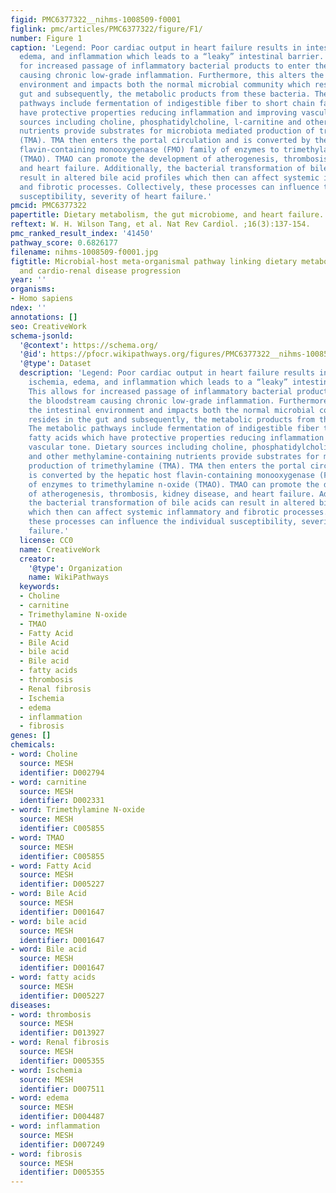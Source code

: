 ```yaml
---
figid: PMC6377322__nihms-1008509-f0001
figlink: pmc/articles/PMC6377322/figure/F1/
number: Figure 1
caption: 'Legend: Poor cardiac output in heart failure results in intestinal ischemia,
  edema, and inflammation which leads to a “leaky” intestinal barrier. This allows
  for increased passage of inflammatory bacterial products to enter the bloodstream
  causing chronic low-grade inflammation. Furthermore, this alters the intestinal
  environment and impacts both the normal microbial community which resides in the
  gut and subsequently, the metabolic products from these bacteria. The metabolic
  pathways include fermentation of indigestible fiber to short chain fatty acids which
  have protective properties reducing inflammation and improving vascular tone. Dietary
  sources including choline, phosphatidylcholine, l-carnitine and other methylamine-containing
  nutrients provide substrates for microbiota mediated production of trimethylamine
  (TMA). TMA then enters the portal circulation and is converted by the hepatic host
  flavin-containing monooxygenase (FMO) family of enzymes to trimethylamine n-oxide
  (TMAO). TMAO can promote the development of atherogenesis, thrombosis, kidney disease,
  and heart failure. Additionally, the bacterial transformation of bile acids can
  result in altered bile acid profiles which then can affect systemic inflammatory
  and fibrotic processes. Collectively, these processes can influence the individual
  susceptibility, severity of heart failure.'
pmcid: PMC6377322
papertitle: Dietary metabolism, the gut microbiome, and heart failure.
reftext: W. H. Wilson Tang, et al. Nat Rev Cardiol. ;16(3):137-154.
pmc_ranked_result_index: '41450'
pathway_score: 0.6826177
filename: nihms-1008509-f0001.jpg
figtitle: Microbial-host meta-organismal pathway linking dietary metabolism, gut microbiota,
  and cardio-renal disease progression
year: ''
organisms:
- Homo sapiens
ndex: ''
annotations: []
seo: CreativeWork
schema-jsonld:
  '@context': https://schema.org/
  '@id': https://pfocr.wikipathways.org/figures/PMC6377322__nihms-1008509-f0001.html
  '@type': Dataset
  description: 'Legend: Poor cardiac output in heart failure results in intestinal
    ischemia, edema, and inflammation which leads to a “leaky” intestinal barrier.
    This allows for increased passage of inflammatory bacterial products to enter
    the bloodstream causing chronic low-grade inflammation. Furthermore, this alters
    the intestinal environment and impacts both the normal microbial community which
    resides in the gut and subsequently, the metabolic products from these bacteria.
    The metabolic pathways include fermentation of indigestible fiber to short chain
    fatty acids which have protective properties reducing inflammation and improving
    vascular tone. Dietary sources including choline, phosphatidylcholine, l-carnitine
    and other methylamine-containing nutrients provide substrates for microbiota mediated
    production of trimethylamine (TMA). TMA then enters the portal circulation and
    is converted by the hepatic host flavin-containing monooxygenase (FMO) family
    of enzymes to trimethylamine n-oxide (TMAO). TMAO can promote the development
    of atherogenesis, thrombosis, kidney disease, and heart failure. Additionally,
    the bacterial transformation of bile acids can result in altered bile acid profiles
    which then can affect systemic inflammatory and fibrotic processes. Collectively,
    these processes can influence the individual susceptibility, severity of heart
    failure.'
  license: CC0
  name: CreativeWork
  creator:
    '@type': Organization
    name: WikiPathways
  keywords:
  - Choline
  - carnitine
  - Trimethylamine N-oxide
  - TMAO
  - Fatty Acid
  - Bile Acid
  - bile acid
  - Bile acid
  - fatty acids
  - thrombosis
  - Renal fibrosis
  - Ischemia
  - edema
  - inflammation
  - fibrosis
genes: []
chemicals:
- word: Choline
  source: MESH
  identifier: D002794
- word: carnitine
  source: MESH
  identifier: D002331
- word: Trimethylamine N-oxide
  source: MESH
  identifier: C005855
- word: TMAO
  source: MESH
  identifier: C005855
- word: Fatty Acid
  source: MESH
  identifier: D005227
- word: Bile Acid
  source: MESH
  identifier: D001647
- word: bile acid
  source: MESH
  identifier: D001647
- word: Bile acid
  source: MESH
  identifier: D001647
- word: fatty acids
  source: MESH
  identifier: D005227
diseases:
- word: thrombosis
  source: MESH
  identifier: D013927
- word: Renal fibrosis
  source: MESH
  identifier: D005355
- word: Ischemia
  source: MESH
  identifier: D007511
- word: edema
  source: MESH
  identifier: D004487
- word: inflammation
  source: MESH
  identifier: D007249
- word: fibrosis
  source: MESH
  identifier: D005355
---
```

